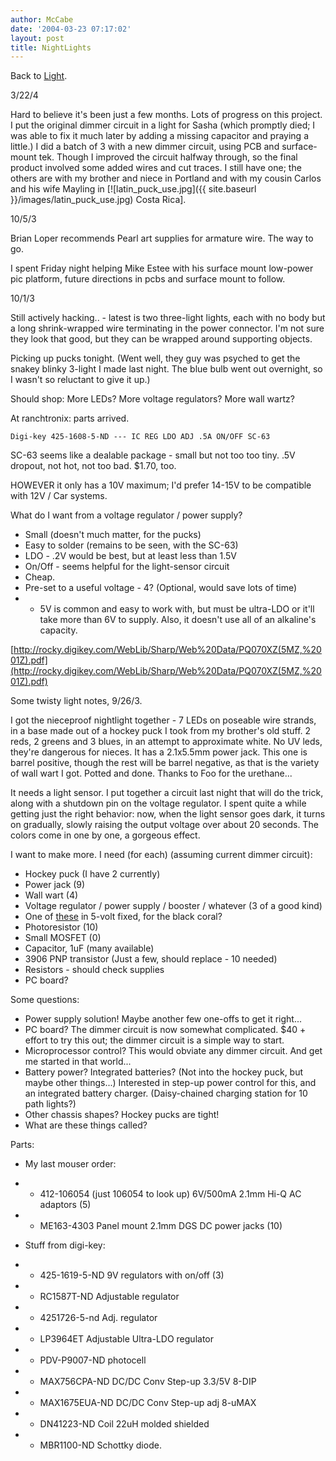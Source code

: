 ```yaml
---
author: McCabe
date: '2004-03-23 07:17:02'
layout: post
title: NightLights
---
```


Back to [Light](Light.html).

3/22/4

Hard to believe it's been just a few months.  Lots of progress on this project.  I put the original dimmer circuit in a light for Sasha (which promptly died; I was able to fix it much later by adding a missing capacitor and praying a little.)  I did a batch of 3 with a new dimmer circuit, using PCB and surface-mount tek.  Though I improved the circuit halfway through, so the final product involved some added wires and cut traces.  I still have one; the others are with my brother and niece in Portland and with my cousin Carlos and his wife Mayling in [![latin_puck_use.jpg]({{ site.baseurl }}/images/latin_puck_use.jpg) Costa Rica].

10/5/3

Brian Loper recommends Pearl art supplies for armature wire.  The way to go.

I spent Friday night helping Mike Estee with his surface mount low-power pic platform, future directions in pcbs and surface mount to follow.

10/1/3

Still actively hacking.. - latest is two three-light lights, each with no body but a long shrink-wrapped wire terminating in the power connector.  I'm not sure they look that good, but they can be wrapped around supporting objects.

Picking up pucks tonight.  (Went well, they guy was psyched to get the snakey blinky 3-light I made last night.  The blue bulb went out overnight, so I wasn't so reluctant to give it up.)

Should shop:
More LEDs?
More voltage regulators?
More wall wartz?

At ranchtronix: parts arrived.

    Digi-key 425-1608-5-ND --- IC REG LDO ADJ .5A ON/OFF SC-63

SC-63 seems like a dealable package - small but not too too tiny.  .5V dropout, not hot, not too bad.  $1.70, too.

HOWEVER it only has a 10V maximum; I'd prefer 14-15V to be compatible with 12V / Car systems.

What do I want from a voltage regulator / power supply?

* Small (doesn't much matter, for the pucks)
* Easy to solder (remains to be seen, with the SC-63)
* LDO - .2V would be best, but at least less than 1.5V
* On/Off - seems helpful for the light-sensor circuit
* Cheap.
* Pre-set to a useful voltage - 4? (Optional, would save lots of time)
* * 5V is common and easy to work with, but must be ultra-LDO or it'll take more than 6V to supply.  Also, it doesn't use all of an alkaline's capacity.

[http://rocky.digikey.com/WebLib/Sharp/Web%20Data/PQ070XZ(5MZ,%2001Z).pdf](http://rocky.digikey.com/WebLib/Sharp/Web%20Data/PQ070XZ(5MZ,%2001Z).pdf)

Some twisty light notes, 9/26/3.

I got the nieceproof nightlight together - 7 LEDs on poseable wire strands, in a base made out of a hockey puck I took from my brother's old stuff. 2 reds, 2 greens and 3 blues, in an attempt to approximate white. No UV leds, they're dangerous for nieces. It has a 2.1x5.5mm power jack. This one is barrel positive, though the rest will be barrel negative, as that is the variety of wall wart I got. Potted and done. Thanks to Foo for the urethane...

It needs a light sensor. I put together a circuit last night that will do the trick, along with a shutdown pin on the voltage regulator. I spent quite a while getting just the right behavior: now, when the light sensor goes dark, it turns on gradually, slowly raising the output voltage over about 20 seconds. The colors come in one by one, a gorgeous effect.

I want to make more. I need (for each) (assuming current dimmer circuit):

* Hockey puck (I have 2 currently)
* Power jack (9)
* Wall wart (4)
* Voltage regulator / power supply / booster / whatever (3 of a good kind)
* One of [these](http://www.national.com/ds/LP/LP3961.pdf) in 5-volt fixed, for the black coral?
* Photoresistor (10)
* Small MOSFET (0)
* Capacitor, 1uF (many available)
* 3906 PNP transistor (Just a few, should replace - 10 needed)
* Resistors - should check supplies
* PC board? 

Some questions:

* Power supply solution! Maybe another few one-offs to get it right...
* PC board? The dimmer circuit is now somewhat complicated. $40 + effort to try this out; the dimmer circuit is a simple way to start.
* Microprocessor control? This would obviate any dimmer circuit. And get me started in that world...
* Battery power? Integrated batteries? (Not into the hockey puck, but maybe other things...) Interested in step-up power control for this, and an integrated battery charger. (Daisy-chained charging station for 10 path lights?)
* Other chassis shapes? Hockey pucks are tight!
* What are these things called? 

Parts:

* My last mouser order:
* * 412-106054 (just 106054 to look up) 6V/500mA 2.1mm Hi-Q AC adaptors (5)
* * ME163-4303 Panel mount 2.1mm DGS DC power jacks (10) 

* Stuff from digi-key:
* * 425-1619-5-ND 9V regulators with on/off (3)
* * RC1587T-ND Adjustable regulator
* * 4251726-5-nd Adj. regulator
* * LP3964ET Adjustable Ultra-LDO regulator
* * PDV-P9007-ND photocell
* * MAX756CPA-ND DC/DC Conv Step-up 3.3/5V 8-DIP
* * MAX1675EUA-ND DC/DC Conv Step-up adj 8-uMAX
* * DN41223-ND Coil 22uH molded shielded
* * MBR1100-ND Schottky diode. 
